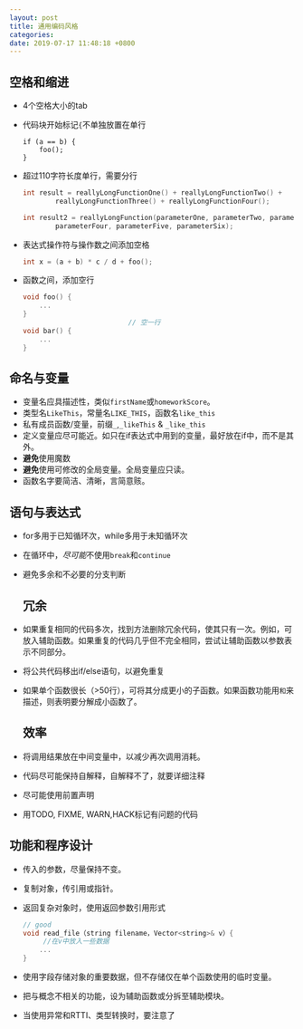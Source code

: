 ```yaml
---
layout: post
title: 通用编码风格
categories: 
date: 2019-07-17 11:48:18 +0800
---
```


## 空格和缩进

- 4个空格大小的tab

- 代码块开始标记`{`不单独放置在单行

  ```
  if (a == b) {
      foo();
  }
  ```

- 超过110字符长度单行，需要分行

  ```c
  int result = reallyLongFunctionOne() + reallyLongFunctionTwo() + 
          reallyLongFunctionThree() + reallyLongFunctionFour();
  
  int result2 = reallyLongFunction(parameterOne, parameterTwo, parameterThree,
          parameterFour, parameterFive, parameterSix);
  ```

- 表达式操作符与操作数之间添加空格

  ```c
  int x = (a + b) * c / d + foo();
  ```

- 函数之间，添加空行

  ```c
  void foo() {
      ...
  }
                            // 空一行
  void bar() {
      ...
  }
  ```

## 命名与变量

* 变量名应具描述性，类似`firstName`或`homeworkScore`。
* 类型名`LikeThis`，常量名`LIKE_THIS`，函数名`like_this`
* 私有成员函数/变量，前缀`_`,`_likeThis` & `_like_this`
* 定义变量应尽可能近。如只在if表达式中用到的变量，最好放在if中，而不是其外。
* **避免**使用魔数
* **避免**使用可修改的全局变量。全局变量应只读。
* 函数名字要简洁、清晰，言简意赅。

## 语句与表达式

- for多用于已知循环次，while多用于未知循环次

- 在循环中，*尽可能*不使用`break`和`continue`

- 避免多余和不必要的分支判断

  

  ## 冗余

- 如果重复相同的代码多次，找到方法删除冗余代码，使其只有一次。例如，可放入辅助函数。如果重复的代码几乎但不完全相同，尝试让辅助函数以参数表示不同部分。

- 将公共代码移出if/else语句，以避免重复

- 如果单个函数很长（>50行），可将其分成更小的子函数。如果函数功能用`和`来描述，则表明要分解成小函数了。

  

  ## 效率

- 将调用结果放在中间变量中，以减少再次调用消耗。

- 代码尽可能保持自解释，自解释不了，就要详细注释

- 尽可能使用前置声明

- 用TODO, FIXME, WARN,HACK标记有问题的代码

## 功能和程序设计

- 传入的参数，尽量保持不变。

- 复制对象，传引用或指针。

- 返回复杂对象时，使用返回参数引用形式

  ```c++
  // good 
  void read_file（string filename，Vector<string>& v）{
       //在v中放入一些数据
      ...
  }
  ```

- 使用字段存储对象的重要数据，但不存储仅在单个函数使用的临时变量。

- 把与概念不相关的功能，设为辅助函数或分拆至辅助模块。

- 当使用异常和RTTI、类型转换时，要注意了

  

